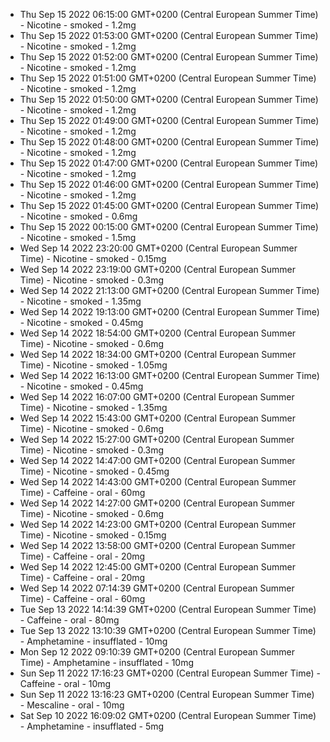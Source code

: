 * Thu Sep 15 2022 06:15:00 GMT+0200 (Central European Summer Time) - Nicotine - smoked - 1.2mg
* Thu Sep 15 2022 01:53:00 GMT+0200 (Central European Summer Time) - Nicotine - smoked - 1.2mg
* Thu Sep 15 2022 01:52:00 GMT+0200 (Central European Summer Time) - Nicotine - smoked - 1.2mg
* Thu Sep 15 2022 01:51:00 GMT+0200 (Central European Summer Time) - Nicotine - smoked - 1.2mg
* Thu Sep 15 2022 01:50:00 GMT+0200 (Central European Summer Time) - Nicotine - smoked - 1.2mg
* Thu Sep 15 2022 01:49:00 GMT+0200 (Central European Summer Time) - Nicotine - smoked - 1.2mg
* Thu Sep 15 2022 01:48:00 GMT+0200 (Central European Summer Time) - Nicotine - smoked - 1.2mg
* Thu Sep 15 2022 01:47:00 GMT+0200 (Central European Summer Time) - Nicotine - smoked - 1.2mg
* Thu Sep 15 2022 01:46:00 GMT+0200 (Central European Summer Time) - Nicotine - smoked - 1.2mg
* Thu Sep 15 2022 01:45:00 GMT+0200 (Central European Summer Time) - Nicotine - smoked - 0.6mg
* Thu Sep 15 2022 00:15:00 GMT+0200 (Central European Summer Time) - Nicotine - smoked - 1.5mg
* Wed Sep 14 2022 23:20:00 GMT+0200 (Central European Summer Time) - Nicotine - smoked - 0.15mg
* Wed Sep 14 2022 23:19:00 GMT+0200 (Central European Summer Time) - Nicotine - smoked - 0.3mg
* Wed Sep 14 2022 21:13:00 GMT+0200 (Central European Summer Time) - Nicotine - smoked - 1.35mg
* Wed Sep 14 2022 19:13:00 GMT+0200 (Central European Summer Time) - Nicotine - smoked - 0.45mg
* Wed Sep 14 2022 18:54:00 GMT+0200 (Central European Summer Time) - Nicotine - smoked - 0.6mg
* Wed Sep 14 2022 18:34:00 GMT+0200 (Central European Summer Time) - Nicotine - smoked - 1.05mg
* Wed Sep 14 2022 16:13:00 GMT+0200 (Central European Summer Time) - Nicotine - smoked - 0.45mg
* Wed Sep 14 2022 16:07:00 GMT+0200 (Central European Summer Time) - Nicotine - smoked - 1.35mg
* Wed Sep 14 2022 15:43:00 GMT+0200 (Central European Summer Time) - Nicotine - smoked - 0.6mg
* Wed Sep 14 2022 15:27:00 GMT+0200 (Central European Summer Time) - Nicotine - smoked - 0.3mg
* Wed Sep 14 2022 14:47:00 GMT+0200 (Central European Summer Time) - Nicotine - smoked - 0.45mg
* Wed Sep 14 2022 14:43:00 GMT+0200 (Central European Summer Time) - Caffeine - oral - 60mg
* Wed Sep 14 2022 14:27:00 GMT+0200 (Central European Summer Time) - Nicotine - smoked - 0.6mg
* Wed Sep 14 2022 14:23:00 GMT+0200 (Central European Summer Time) - Nicotine - smoked - 0.15mg
* Wed Sep 14 2022 13:58:00 GMT+0200 (Central European Summer Time) - Caffeine - oral - 20mg
* Wed Sep 14 2022 12:45:00 GMT+0200 (Central European Summer Time) - Caffeine - oral - 20mg
* Wed Sep 14 2022 07:14:39 GMT+0200 (Central European Summer Time) - Caffeine - oral - 60mg
* Tue Sep 13 2022 14:14:39 GMT+0200 (Central European Summer Time) - Caffeine - oral - 80mg
* Tue Sep 13 2022 13:10:39 GMT+0200 (Central European Summer Time) - Amphetamine - insufflated - 10mg
* Mon Sep 12 2022 09:10:39 GMT+0200 (Central European Summer Time) - Amphetamine - insufflated - 10mg
* Sun Sep 11 2022 17:16:23 GMT+0200 (Central European Summer Time) - Caffeine - oral - 10mg
* Sun Sep 11 2022 13:16:23 GMT+0200 (Central European Summer Time) - Mescaline - oral - 10mg
* Sat Sep 10 2022 16:09:02 GMT+0200 (Central European Summer Time) - Amphetamine - insufflated - 5mg